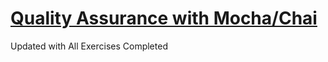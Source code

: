# [Quality Assurance with Mocha/Chai](https://www.freecodecamp.org/learn/quality-assurance/quality-assurance-and-testing-with-chai/)
Updated with All Exercises Completed
